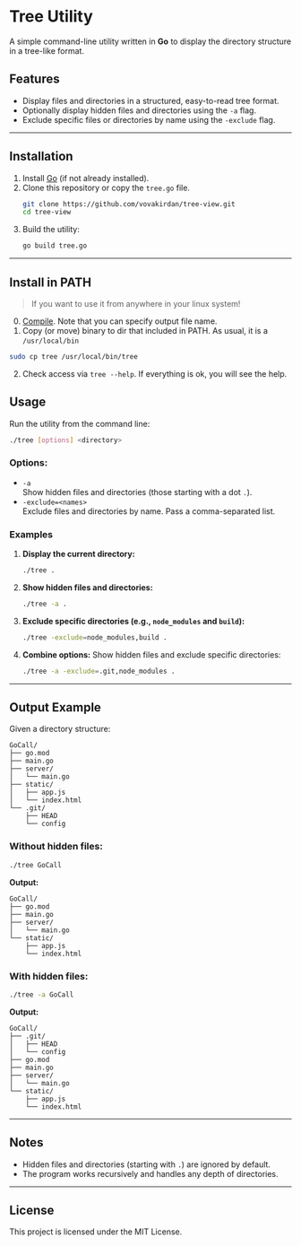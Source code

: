 # Tree Utility

A simple command-line utility written in **Go** to display the directory structure in a tree-like format.

## Features

- Display files and directories in a structured, easy-to-read tree format.
- Optionally display hidden files and directories using the `-a` flag.
- Exclude specific files or directories by name using the `-exclude` flag.

---

## Installation

1. Install [Go](https://golang.org/) (if not already installed).
2. Clone this repository or copy the `tree.go` file.
   ```bash
   git clone https://github.com/vovakirdan/tree-view.git
   cd tree-view
   ```
3. Build the utility:
   ```bash
   go build tree.go
   ```

---

## Install in **PATH**
> If you want to use it from anywhere in your linux system!
0. [Compile](#installation). Note that you can specify output file name.
1. Copy (or move) binary to dir that included in PATH. As usual, it is a `/usr/local/bin` 
```bash
sudo cp tree /usr/local/bin/tree
```
2. Check access via `tree --help`. If everything is ok, you will see the help.

## Usage

Run the utility from the command line:

```bash
./tree [options] <directory>
```

### Options:
- `-a`  
   Show hidden files and directories (those starting with a dot `.`).
- `-exclude=<names>`  
   Exclude files and directories by name. Pass a comma-separated list.

### Examples

1. **Display the current directory:**
   ```bash
   ./tree .
   ```

2. **Show hidden files and directories:**
   ```bash
   ./tree -a .
   ```

3. **Exclude specific directories (e.g., `node_modules` and `build`):**
   ```bash
   ./tree -exclude=node_modules,build .
   ```

4. **Combine options:**
   Show hidden files and exclude specific directories:
   ```bash
   ./tree -a -exclude=.git,node_modules .
   ```

---

## Output Example

Given a directory structure:

```
GoCall/
├── go.mod
├── main.go
├── server/
│   └── main.go
├── static/
│   ├── app.js
│   └── index.html
└── .git/
    ├── HEAD
    └── config
```

### Without hidden files:
```bash
./tree GoCall
```

**Output:**
```
GoCall/
├── go.mod
├── main.go
├── server/
│   └── main.go
└── static/
    ├── app.js
    └── index.html
```

### With hidden files:
```bash
./tree -a GoCall
```

**Output:**
```
GoCall/
├── .git/
│   ├── HEAD
│   └── config
├── go.mod
├── main.go
├── server/
│   └── main.go
└── static/
    ├── app.js
    └── index.html
```

---

## Notes
- Hidden files and directories (starting with `.`) are ignored by default.
- The program works recursively and handles any depth of directories.

---

## License

This project is licensed under the MIT License.
